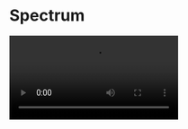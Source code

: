 # Spectrum

<video loop autoplay> <source src="https://github.com/whde/Spectrum/blob/master/ScreenRecording_05-17-2019%2007-33-54.MP4?raw=true" type="video/mp4"></video>
